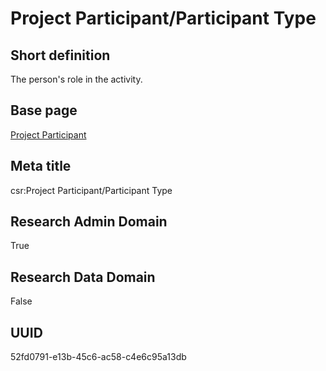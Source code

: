 # Project Participant/Participant Type
## Short definition
The person's role in the activity.
## Base page
[Project Participant](../../Objects/Project%20Participant.md)
## Meta title
csr:Project Participant/Participant Type
## Research Admin Domain
True
## Research Data Domain
False
## UUID
52fd0791-e13b-45c6-ac58-c4e6c95a13db
